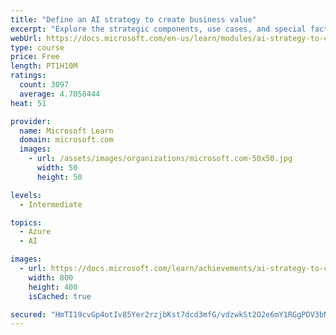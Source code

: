 ```yaml
---
title: "Define an AI strategy to create business value"
excerpt: "Explore the strategic components, use cases, and special factors of an enterprise AI strategy that creates real business value, with INSEAD and Microsoft."
webUrl: https://docs.microsoft.com/en-us/learn/modules/ai-strategy-to-create-business-value/
type: course
price: Free
length: PT1H10M
ratings:
  count: 3097
  average: 4.7058444
heat: 51

provider:
  name: Microsoft Learn
  domain: microsoft.com
  images:
    - url: /assets/images/organizations/microsoft.com-50x50.jpg
      width: 50
      height: 50

levels:
  - Intermediate

topics:
  - Azure
  - AI

images:
  - url: https://docs.microsoft.com/learn/achievements/ai-strategy-to-create-business-value-social.png
    width: 800
    height: 400
    isCached: true

secured: "HmTI19cvGp4otIv85Yer2rzjbKst7dcd3mfG/vdzwkSt2O2e6mY1RGgPDV3bNLlzfuLXKduxdJl3EODim3CPLx0M13AyH12x29vD7j7/gF4d5qQvSBTlMFSrjBWcEmMrNyiymViBCunRDfZrmeNoGZfk1uVlVzQOITbEDNjy6ev8qyPi2yT44LFElYX/V1ufxEJmgyVYkDnc1cPGU18QE/mlHgFS5kVPcbVHT9iK2xc42LspGEnsjk+OTfC/Kw/wjUbaYQIm2lTqz/B59FKkySHA8hqEdeudrWBFXZ98pGLY3eyslSX7VJG2qUwh5NoLlObTqmpEkJaugDExi13R83kj7BoGHX7JxbGCpCBtOreCVW5Nh0Q3uXX2ycERbxw4qJSjnWb4gR7uoQLQ7eLZ6l70svZ2d1S45Cq9W/JjREA=;ohfcdViAcoFlmE/rst3UlA=="
---
```


